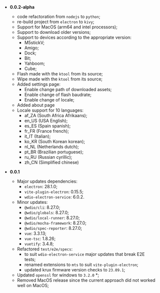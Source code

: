 - **0.0.2-alpha**
  - code refactoration from `nodejs` to `python`;
  - re-build project from `electron` to `kivy`;
  - Support for MacOS (arm64 and intel processors);
  - Support to download older versions;
  - Support to devices according to the appropriate version:
    - M5stickV;
    - Amigo;
    - Dock;
    - Bit;
    - Yahboom;
    - Cube;
  - Flash made with the `ktool` from its source;
  - Wipe made with the `ktool` from its source;
  - Added settings page:
    - Enable change path of downloaded assets;
    - Enable change of flash baudrate;
    - Enable change of locale;
  - Added about page
  - Locale support for 10 languages:
    - af_ZA (South Africa Afrikaans);
    - en_US (USA English);
    - es_ES (Spain spanish);
    - fr_FR (France french);
    - it_IT (Italian);
    - ko_KR (South Korean korean);
    - nl_NL (Netherlands dutch);
    - pt_BR (Brazilian portuguese);
    - ru_RU (Russian cyrillic);
    - zh_CN (Simplified chinese)
  
- **0.0.1**
  - Major updates dependencies:
    - `electron`: 28.1.0;
    - `vite-plugin-electron`: 0.15.5;
    - `wdio-electron-service`: 6.0.2.
  - Minor updates:
    - `@wdio/cli`: 8.27.0;
    - `@wdio/globals`: 8.27.0;
    - `@wdio/local-runner`: 8.27.0;
    - `@wdio/mocha-framework`: 8.27.0;
    - `@wdio/spec-reporter`: 8.27.0;
    - `vue`: 3.3.13;
    - `vue-tsc`: 1.8.26;
    - `vuetify`: 3.4.8;
  - Refactored `test/e2e/specs`:
    - to suit `wdio-electron-service` major updates that break E2E tests;
    - renamed extensions to `mts` to suit `vite-plugin-electron`;
    - updated krux firmware version checks to `23.09.1`;
  - Updated `openssl` for windows to `3.2.0` *;
  - Removed MacOS release since the current approach did not worked well on MacOS;
